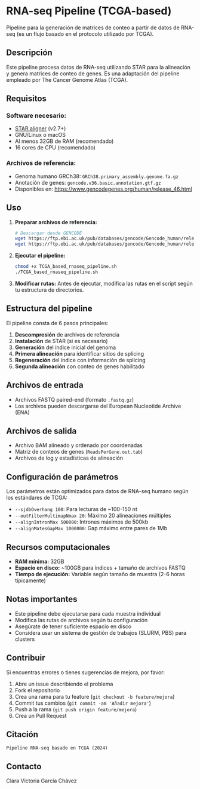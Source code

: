  # RNA-seq Pipeline (TCGA-based)

Pipeline para la generación de matrices de conteo a partir de datos de RNA-seq (es un flujo basado en el protocolo utilizado por TCGA).

## Descripción

Este pipeline procesa datos de RNA-seq utilizando STAR para la alineación y genera matrices de conteo de genes. Es una adaptación del pipeline empleado por The Cancer Genome Atlas (TCGA).

## Requisitos

### Software necesario:
- [STAR aligner](https://github.com/alexdobin/STAR) (v2.7+)
- GNU/Linux o macOS
- Al menos 32GB de RAM (recomendado)
- 16 cores de CPU (recomendado)

### Archivos de referencia:
- Genoma humano GRCh38: `GRCh38.primary_assembly.genome.fa.gz`
- Anotación de genes: `gencode.v36.basic.annotation.gtf.gz`
- Disponibles en: https://www.gencodegenes.org/human/release_46.html

## Uso

1. **Preparar archivos de referencia:**
   ```bash
   # Descargar desde GENCODE
   wget https://ftp.ebi.ac.uk/pub/databases/gencode/Gencode_human/release_36/GRCh38.primary_assembly.genome.fa.gz
   wget https://ftp.ebi.ac.uk/pub/databases/gencode/Gencode_human/release_36/gencode.v36.basic.annotation.gtf.gz
   ```

2. **Ejecutar el pipeline:**
   ```bash
   chmod +x TCGA_based_rnaseq_pipeline.sh
   ./TCGA_based_rnaseq_pipeline.sh
   ```

3. **Modificar rutas:** Antes de ejecutar, modifica las rutas en el script según tu estructura de directorios.

## Estructura del pipeline

El pipeline consta de 6 pasos principales:

1. **Descompresión** de archivos de referencia
2. **Instalación** de STAR (si es necesario)
3. **Generación** del índice inicial del genoma
4. **Primera alineación** para identificar sitios de splicing
5. **Regeneración** del índice con información de splicing
6. **Segunda alineación** con conteo de genes habilitado

## Archivos de entrada

- Archivos FASTQ paired-end (formato `.fastq.gz`)
- Los archivos pueden descargarse del European Nucleotide Archive (ENA)

## Archivos de salida

- Archivo BAM alineado y ordenado por coordenadas
- Matriz de conteos de genes (`ReadsPerGene.out.tab`)
- Archivos de log y estadísticas de alineación

## Configuración de parámetros

Los parámetros están optimizados para datos de RNA-seq humano según los estándares de TCGA:

- `--sjdbOverhang 100`: Para lecturas de ~100-150 nt
- `--outFilterMultimapNmax 20`: Máximo 20 alineaciones múltiples
- `--alignIntronMax 500000`: Intrones máximos de 500kb
- `--alignMatesGapMax 1000000`: Gap máximo entre pares de 1Mb

## Recursos computacionales

- **RAM mínima:** 32GB
- **Espacio en disco:** ~100GB para índices + tamaño de archivos FASTQ
- **Tiempo de ejecución:** Variable según tamaño de muestra (2-6 horas típicamente)

## Notas importantes

- Este pipeline debe ejecutarse para cada muestra individual
- Modifica las rutas de archivos según tu configuración
- Asegúrate de tener suficiente espacio en disco
- Considera usar un sistema de gestión de trabajos (SLURM, PBS) para clusters

## Contribuir

Si encuentras errores o tienes sugerencias de mejora, por favor:

1. Abre un issue describiendo el problema
2. Fork el repositorio
3. Crea una rama para tu feature (`git checkout -b feature/mejora`)
4. Commit tus cambios (`git commit -am 'Añadir mejora'`)
5. Push a la rama (`git push origin feature/mejora`)
6. Crea un Pull Request

## Citación
```
Pipeline RNA-seq basado en TCGA (2024)
```

## Contacto
Clara Victoria García Chávez

